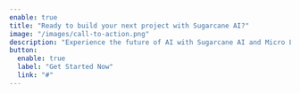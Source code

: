 ```yaml
---
enable: true
title: "Ready to build your next project with Sugarcane AI?"
image: "/images/call-to-action.png"
description: "Experience the future of AI with Sugarcane AI and Micro LLMs. Build and deploy AI worfklows with ease and flexibility."
button:
  enable: true
  label: "Get Started Now"
  link: "#"
---
```


